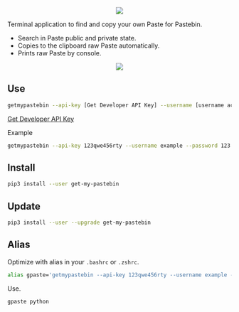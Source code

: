 <p align="center">
    <img src="https://min.gitcdn.link/repo/tanrax/get-my-pastebin/master/logo.png">
</p>

Terminal application to find and copy your own Paste for Pastebin.

- Search in Paste public and private state.
- Copies to the clipboard raw Paste automatically.
- Prints raw Paste by console.

<p align="center">
    <img src="https://min.gitcdn.link/repo/tanrax/get-my-pastebin/master/demo.svg">
</p>

## Use

``` bash
getmypastebin --api-key [Get Developer API Key] --username [username account Pastebin] --password [password account Pastebin] [search]
```

[Get Developer API Key](https://pastebin.com/api#1)

Example

``` bash
getmypastebin --api-key 123qwe456rty --username example --password 123 wordpress
```

## Install

``` bash
pip3 install --user get-my-pastebin 
```

## Update

``` bash
pip3 install --user --upgrade get-my-pastebin
```

## Alias

Optimize with alias in your `.bashrc` or `.zshrc`.

``` bash
alias gpaste='getmypastebin --api-key 123qwe456rty --username example --password 123'
```

Use.

``` bash
gpaste python
```

